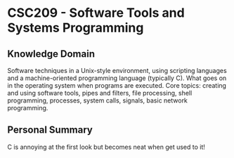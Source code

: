 # CSC209 - Software Tools and Systems Programming

## Knowledge Domain
Software techniques in a Unix-style environment, using scripting languages and a machine-oriented programming language (typically C). What goes on in the operating system when programs are executed. Core topics: creating and using software tools, pipes and filters, file processing, shell programming, processes, system calls, signals, basic network programming.

## Personal Summary
C is annoying at the first look but becomes neat when get used to it!
